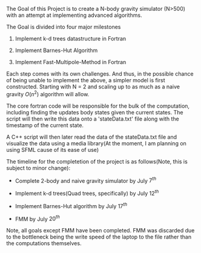 The Goal of this Project is to create a N-body gravity simulator (N>500) with an attempt at implementing advanced algorithms.

The Goal is divided into four major milestones

 1) Implement k-d trees datastructure in Fortran

 2) Implement Barnes-Hut Algorithm 

 3) Implement Fast-Multipole-Method in Fortran

Each step comes with its own challenges. And thus, in the possible chance of being unable to implement the above, a simpler model is first constructed. Starting with N = 2 and scaling up to as much as a naive gravity $O(n^2)$ algorithm will allow.


The core fortran code will be responsible for the bulk of the computation, including finding the updates body states given the current states. The script will then write this data onto a 'stateData.txt' file along with the timestamp of the current state.


A C++ script will then later read the data of the stateData.txt file and visualize the data using a media library(At the moment, I am planning on using SFML cause of its ease of use) 

The timeline for the completetion of the project is as follows(Note, this is subject to minor change):

- Complete 2-body and naive gravity simulator by July $7^{th}$

- Implement k-d trees(Quad trees, specifically) by July $12^{th}$

- Implement Barnes-Hut algorithm by July $17^{th}$

- FMM by July $20^{th}$


Note, all goals except FMM have been completed. FMM was discarded due to the bottleneck being the write speed of the laptop to the file rather than the computations themselves.


